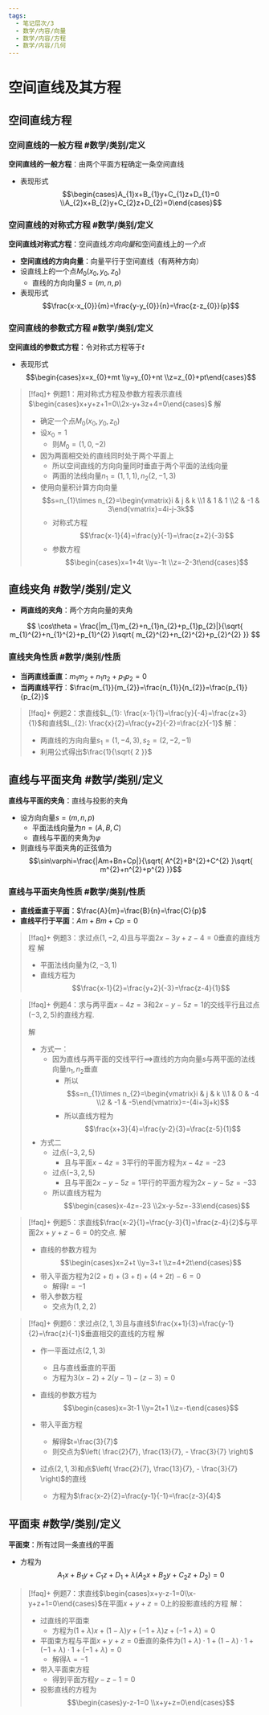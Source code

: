 ```yaml
---
tags:
  - 笔记层次/3
  - 数学/内容/向量
  - 数学/内容/方程
  - 数学/内容/几何
---
```


# 空间直线及其方程

## 空间直线方程 

### 空间直线的一般方程 #数学/类别/定义 
**空间直线的一般方程**：由两个平面方程确定一条空间直线
- 表现形式$$\begin{cases}A_{1}x+B_{1}y+C_{1}z+D_{1}=0 \\A_{2}x+B_{2}y+C_{2}z+D_{2}=0\end{cases}$$

### 空间直线的对称式方程 #数学/类别/定义 

**空间直线对称式方程**：空间直线*方向向量*和空间直线上的*一个点*
- **空间直线的方向向量**：向量平行于空间直线（有两种方向）
- 设直线上的一个点$M_{0}(x_{0},y_{0},z_{0})$
	- 直线的方向向量$S=(m,n,p)$
- 表现形式
$$\frac{x-x_{0}}{m}=\frac{y-y_{0}}{n}=\frac{z-z_{0}}{p}$$
### 空间直线的参数式方程 #数学/类别/定义 

**空间直线的参数式方程**：令对称式方程等于$t$
- 表现形式$$\begin{cases}x=x_{0}+mt \\y=y_{0}+nt \\z=z_{0}+pt\end{cases}$$

> [!faq]+ 例题1：用对称式方程及参数方程表示直线$\begin{cases}x+y+z+1=0\\2x-y+3z+4=0\end{cases}$
> 解
> - 确定一个点$M_{0}(x_{0},y_{0},z_{0})$
> - 设$x_{0}=1$
> 	- 则$M_{0}=(1,0,-2)$
> - 因为两面相交处的直线同时处于两个平面上
> 	- 所以空间直线的方向向量同时垂直于两个平面的法线向量
> 	- 两面的法线向量$n_{1}=(1,1,1),n_{2}(2,-1,3)$
> - 使用向量积计算方向向量$$s=n_{1}\times n_{2}=\begin{vmatrix}i & j & k \\1 & 1 & 1 \\2 & -1 & 3\end{vmatrix}=4i-j-3k$$
> 	- 对称式方程$$\frac{x-1}{4}=\frac{y}{-1}=\frac{z+2}{-3}$$
> 	- 参数方程$$\begin{cases}x=1+4t \\y=-1t \\z=-2-3t\end{cases}$$

## 直线夹角 #数学/类别/定义 

- **两直线的夹角**：两个方向向量的夹角

$$
\cos\theta = \frac{|m_{1}m_{2}+n_{1}n_{2}+p_{1}p_{2}|}{\sqrt{ m_{1}^{2}+n_{1}^{2}+p_{1}^{2} }\sqrt{ m_{2}^{2}+n_{2}^{2}+p_{2}^{2} }}
$$

### 直线夹角性质 #数学/类别/性质 

- **当两直线垂直**：$m_{1}m_{2}+n_{1}n_{2}+p_{1}p_{2}=0$
- **当两直线平行**：$\frac{m_{1}}{m_{2}}=\frac{n_{1}}{n_{2}}=\frac{p_{1}}{p_{2}}$


>[!faq]+  例题2：求直线$L_{1}: \frac{x-1}{1}=\frac{y}{-4}=\frac{z+3}{1}$和直线$L_{2}: \frac{x}{2}=\frac{y+2}{-2}=\frac{z}{-1}$
>解：
> - 两直线的方向向量$s_{1}=(1,-4,3),s_{2}=(2,-2,-1)$
> - 利用公式得出$\frac{1}{\sqrt{ 2 }}$

## 直线与平面夹角 #数学/类别/定义 

**直线与平面的夹角**：直线与投影的夹角
- 设方向向量$s=(m,n,p)$
	- 平面法线向量为$n=(A,B,C)$
	- 直线与平面的夹角为$\varphi$
- 则直线与平面夹角的正弦值为$$\sin\varphi=\frac{|Am+Bn+Cp|}{\sqrt{ A^{2}+B^{2}+C^{2} }\sqrt{ m^{2}+n^{2}+p^{2} }}$$

### 直线与平面夹角性质 #数学/类别/性质 

- **直线垂直于平面**：$\frac{A}{m}=\frac{B}{n}=\frac{C}{p}$
- **直线平行于平面**：$Am+Bm+Cp=0$


>[!faq]+  例题3：求过点$(1,-2,4)$且与平面$2x-3y+z-4=0$垂直的直线方程
> 解
> - 平面法线向量为$(2,-3,1)$
> - 直线方程为$$\frac{x-1}{2}=\frac{y+2}{-3}=\frac{z-4}{1}$$

>[!faq]+  例题4：求与两平面$x-4z=3$和$2x-y-5z=1$的交线平行且过点$(-3,2,5)$的直线方程.
> 
> 解
> - 方式一：
> 	- 因为直线与两平面的交线平行$\implies$直线的方向向量$s$与两平面的法线向量$n_{1},n_{2}$垂直
> 		- 所以$$s=n_{1}\times n_{2}=\begin{vmatrix}i & j & k \\1 & 0 & -4 \\2 & -1 & -5\end{vmatrix}=-(4i+3j+k)$$
> 		- 所以直线方程为$$\frac{x+3}{4}=\frac{y-2}{3}=\frac{z-5}{1}$$
> - 方式二
> 	- 过点$(-3,2,5)$
> 		- 且与平面$x-4z=3$平行的平面方程为$x-4z=-23$
> 	- 过点$(-3,2,5)$
> 		- 且与平面$2x-y-5z=1$平行的平面方程为$2x-y-5z=-33$
> 	- 所以直线方程为$$\begin{cases}x-4z=-23 \\2x-y-5z=-33\end{cases}$$


>[!faq]+  例题5：求直线$\frac{x-2}{1}=\frac{y-3}{1}=\frac{z-4}{2}$与平面$2x+y+z-6=0$的交点.
> 解
> - 直线的参数方程为$$\begin{cases}x=2+t \\y=3+t \\z=4+2t\end{cases}$$
> - 带入平面方程为$2(2+t)+(3+t)+(4+2t)-6=0$
> 	- 解得$t=-1$
> - 带入参数方程
> 	- 交点为$(1,2,2)$

>[!faq]+  例题6：求过点$(2,1,3)$且与直线$\frac{x+1}{3}=\frac{y-1}{2}=\frac{z}{-1}$垂直相交的直线的方程
> 解
> - 作一平面过点$(2,1,3)$
> 	- 且与直线垂直的平面
> 	- 方程为$3(x-2)+2(y-1)-(z-3)=0$
> - 直线的参数方程为$$\begin{cases}x=3t-1 \\y=2t+1 \\z=-t\end{cases}$$
> 
> - 带入平面方程
> 	- 解得$t=\frac{3}{7}$
> 	- 则交点为$\left( \frac{2}{7}, \frac{13}{7}, - \frac{3}{7} \right)$
> - 过点$(2,1,3)$和点$\left( \frac{2}{7}, \frac{13}{7}, - \frac{3}{7} \right)$的直线
> 	- 方程为$\frac{x-2}{2}=\frac{y-1}{-1}=\frac{z-3}{4}$

## 平面束 #数学/类别/定义 

**平面束**：所有过同一条直线的平面
- 方程为$$A_{1}x+B_{1}y+C_{1}z+D_{1}+\lambda(A_{2}x+B_{2}y+C_{2}z+D_{2})=0$$

>[!faq]+  例题7：求直线$\begin{cases}x+y-z-1=0\\x-y+z+1=0\end{cases}$在平面$x+y+z=0$上的投影直线的方程
> 解：
> - 过直线的平面束
> 	- 方程为$(1+\lambda)x+(1-\lambda)y+(-1+\lambda)z+(-1+\lambda)=0$
> - 平面束方程与平面$x+y+z=0$垂直的条件为$(1+\lambda)\cdot1+(1-\lambda)\cdot1+(-1+\lambda)\cdot1+(-1+\lambda)=0$
> 	- 解得$\lambda=-1$
> - 带入平面束方程
> 	- 得到平面方程$y-z-1=0$
> - 投影直线的方程为$$\begin{cases}y-z-1=0 \\x+y+z=0\end{cases}$$

